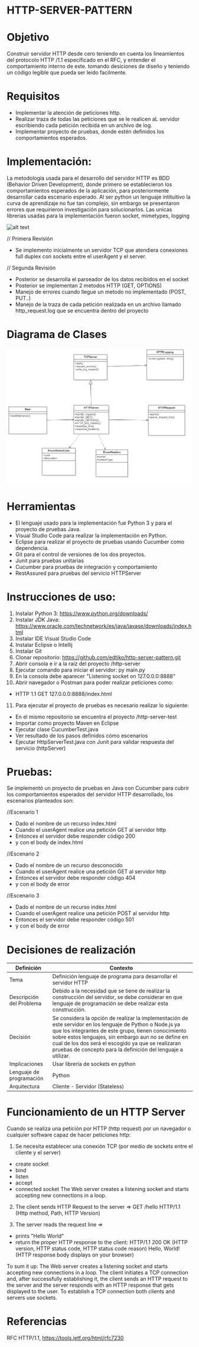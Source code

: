 
# HTTP-SERVER-PATTERN


# Objetivo
Construir servidor HTTP desde cero teniendo en cuenta los lineamientos del protocolo HTTP /1.1 especificado en el RFC, y entender el comportamiento interno de este. tomando desiciones de diseño y teniendo un código legible que pueda ser leido facilmente.

# Requisitos
* Implementar la atención de peticiones http. 
* Realizar traza de todas las peticiones que se le realicen aL servidor escribiendo cada petición recibida en un archivo de log.
* Implementar proyecto de pruebas, donde estén definidos los comportamientos esperados.

# Implementación:
La metodología usada para el desarrollo del servidor HTTP es BDD (Behavior Driven Development), donde primero se establecieron los comportamientos esperados de la aplicación, para posteriormente desarrollar cada escenario esperado.
Al ser python un lenguaje intituitivo la curva de aprendizaje no fue tan complejo, sin embargo se presentaron errores que requirieron investigación para solucionarlos.
Las unicas librerias usadas para la implementación fueron socket, mimetypes, logging

![alt text](https://qanalysisblog.files.wordpress.com/2018/06/bdd_pic1.png?w=775)

// Primera Revisión
* Se implemento inicialmente un servidor TCP que atendiera conexiones full duplex con sockets entre el userAgent y el server.

// Segunda Revisión
* Posterior se desarrolla el parseador de los datos recibidos en el socket
* Posterior se implementan 2 metodos HTTP (GET, OPTIONS)
* Manejo de errores cuando llegue un metodo no implementado (POST, PUT..)
* Manejo de la traza de cada petición realizada en un archivo llamado http_request.log que se encuentra dentro del proyecto


# Diagrama de Clases

![alt text](https://github.com/edtiko/http-server-pattern/blob/master/class-diagram.png)


# Herramientas
* El lenguaje usado para la implementación fue Python 3 y para el proyecto de pruebas Java.
* Visual Studio Code para realizar la implementación en Python.
* Eclipse para realizar el proyecto de pruebas usando Cucumber como dependencia.
* Git para el control de versiones de los dos proyectos.
* Junit para pruebas unitarias
* Cucumber para pruebas de integración y comportamiento
* RestAssured para pruebas del servicio HTTPServer

# Instrucciones de uso:

1. Instalar Python 3: https://www.python.org/downloads/
2. Instalar JDK Java: https://www.oracle.com/technetwork/es/java/javase/downloads/index.html
3. Instalar IDE Visual Studio Code
4. Instalar Eclipse o Intellij
5. Instalar Git
6. Clonar repositorio: https://github.com/edtiko/http-server-pattern.git
7. Abrir consola e ir a la raíz del proyecto /http-server
8. Ejecutar comando para iniciar el servidor: py main.py
9. En la consola debe aparecer "Listening socket on 127.0.0.0:8888"
10. Abrir navegador o Postman para poder realizar peticiones como:
 - HTTP 1.1 GET 127.0.0.0:8888/index.html
11. Para ejecutar el proyecto de pruebas es necesario realizar lo siguiente:
 - En el mismo repositorio se encuentra el proyecto /http-server-test
 - Importar como proyecto Maven en Eclipse
 - Ejecutar clase CucumberTest.java
 - Ver resultado de los pasos definidos cómo escenarios 
 - Ejecutar HttpServerTest.java con Junit para validar respuesta del servicio (httpServer)

# Pruebas:
Se implementó un proyecto de pruebas en Java con Cucumber para cubrir los comportamientos esperados del servidor HTTP desarrollado, los escenarios planteados son:
  
//Escenario 1
* Dado el nombre de un recurso index.html 
* Cuando el userAgent realice una petición GET al servidor http 
* Entonces el servidor debe responder código 200
* y con el body de index.html

//Escenario 2
* Dado el nombre de un recurso desconocido 
* Cuando el userAgent realice una petición GET al servidor http 
* Entonces el servidor debe responder código 404
* y con el body de error

//Escenario 3
* Dado el nombre de un recurso index.html 
* Cuando el userAgent realice una petición POST al servidor http 
* Entonces el servidor debe responder código 501
* y con el body de error

# Decisiones de realización

| Definición | Contexto |
| ------ | ------ |
| Tema | Definición lenguaje de programa para desarrollar el servidor HTTP|
| Descripción del Problema | Debido a la necesidad que se tiene de realizar la construcción del servidor, se debe considerar en que lenguaje de programación se debe realizar esta construcción.  |
| Decisión | Se considera la opción de realizar la implementación de este servidor en los lenguaje de Python o Node.js ya que los integrantes de este grupo, tienen conocimiento sobre estos  lenguajes, sin embargo aun no se define en cual de los dos será el escogido ya que se realizaran pruebas de concepto para la definición del lenguaje a utilizar. |
| Implicaciones | Usar libreria de sockets en python |
| Lenguaje de programación     | Python      |
| Arquitectura  | Cliente - Servidor (Stateless) |

# Funcionamiento de un HTTP Server
Cuando se realiza una petición por HTTP (http request) por un navegador o cualquier software capaz de hacer peticiones http:
1. Se necesita establecer una conexión TCP (por medio de sockets entre el cliente y el server)
  - create socket
  - bind
  - listen
  - accept
  - connected socket
  The Web server creates a listening socket and starts accepting new connections in a loop. 
 
 2. The client sends HTTP Request to the server =>
  GET    /hello   HTTP/1.1
  (Http method,   Path,  HTTP Version)
 
 3. The server reads the request line =>
   - prints "Hello World"
   - return the proper HTTP response to the client:
     HTTP/1.1  200   OK (HTTP version, HTTP status code, HTTP status code reason) 
	 Hello, World!  (HTTP response body displays on your browser)

To sum it up: The Web server creates a listening socket and starts accepting new connections in a loop. 
The client initiates a TCP connection and, after successfully establishing it, 
the client sends an HTTP request to the server and the server responds with an HTTP response that gets displayed to the user.
To establish a TCP connection both clients and servers use sockets.

# Referencias
RFC HTTP/1.1,  https://tools.ietf.org/html/rfc7230

